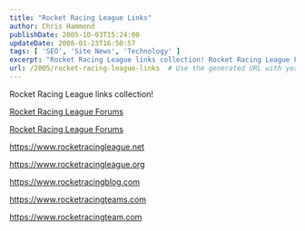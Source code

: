```yaml
---
title: "Rocket Racing League Links"
author: Chris Hammond
publishDate: 2005-10-03T15:24:00
updateDate: 2008-01-23T16:50:57
tags: [ 'SEO', 'Site News', 'Technology' ]
excerpt: "Rocket Racing League links collection! Rocket Racing League Forums Rocket Racing League..."
url: /2005/rocket-racing-league-links  # Use the generated URL with year
---
```

<P>Rocket Racing League links collection!</P> <P><A href="https://www.rrlforums.com/">Rocket Racing League Forums</A></P> <P><A href="https://www.rocketracingforums.com/">Rocket Racing League Forums</A></P> <P><A href="https://www.rocketracingleague.net">https://www.rocketracingleague.net</A></P> <P><A href="https://www.rocketracingleague.org">https://www.rocketracingleague.org</A></P> <P><A href="https://www.rocketracingblog.com">https://www.rocketracingblog.com</A></P> <P><A href="https://www.rocketracingteams.com">https://www.rocketracingteams.com</A></P> <P><A href="https://www.rocketracingteam.com">https://www.rocketracingteam.com</A></P> <P>&nbsp;</P>
